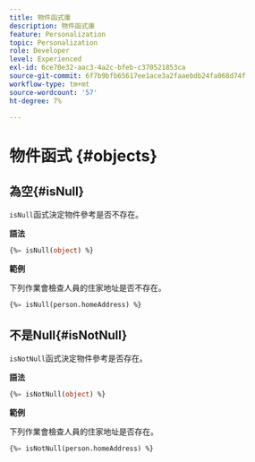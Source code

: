 ```yaml
---
title: 物件函式庫
description: 物件函式庫
feature: Personalization
topic: Personalization
role: Developer
level: Experienced
exl-id: 6ce70e32-aac3-4a2c-bfeb-c370521853ca
source-git-commit: 6f7b9bfb65617ee1ace3a2faaebdb24fa068d74f
workflow-type: tm+mt
source-wordcount: '57'
ht-degree: 7%

---
```


# 物件函式 {#objects}

## 為空{#isNull}

`isNull`函式決定物件參考是否不存在。

**語法**

```sql
{%= isNull(object) %}
```

**範例**

下列作業會檢查人員的住家地址是否不存在。

```sql
{%= isNull(person.homeAddress) %}
```

## 不是Null{#isNotNull}

`isNotNull`函式決定物件參考是否存在。

**語法**

```sql
{%= isNotNull(object) %}
```

**範例**

下列作業會檢查人員的住家地址是否存在。

```sql
{%= isNotNull(person.homeAddress) %}
```
